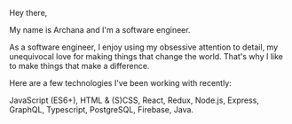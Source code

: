  Hey there,

My name is Archana and I'm a software engineer.

As a software engineer, I enjoy using my obsessive attention to detail, my unequivocal love for making things that change the world. That's why I like to make things that make a difference.

Here are a few technologies I've been working with recently:

JavaScript (ES6+),
HTML & (S)CSS,
React,
Redux,
Node.js,
Express,
GraphQL,
Typescript,
PostgreSQL,
Firebase,
Java.
